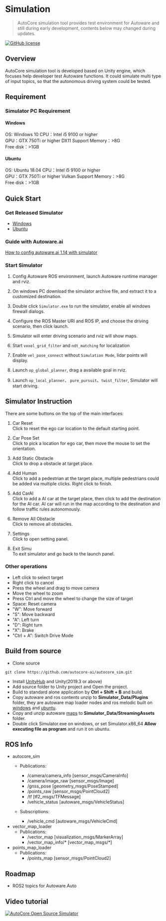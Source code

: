 # Simulation

> AutoCore simulation tool provides test environment for Autoware and still during early development, contents below may changed during updates.

[![GitHub license](https://img.shields.io/github/license/autocore-ai/autocore_sim.svg)](https://github.com/autocore-ai/autocore_sim)

## Overview

AutoCore simulation tool is developed based on Unity engine, which focuses help developer test Autoware functions. It could simulate multi type of input topics, so that the autonomous driving system could be tested.

## Requirement

### Simulator PC Requirement

#### Windows

OS: Windows 10
CPU：Intel i5 9100 or higher  
GPU：GTX 750Ti or higher DX11 Support
Memory：>8G  
Free disk：>1GB  

#### Ubuntu

OS: Ubuntu 18.04
CPU：Intel i5 9100 or higher  
GPU：GTX 750Ti or higher Vulkan Support
Memory：>8G  
Free disk：>1GB  

## Quick Start

### Get Released Simulator

* [Windows](https://github.com/autocore-ai/autocore_sim/releases/download/0.3.3/Simulator_windows_0.3.3.zip)
* [Ubuntu](https://github.com/autocore-ai/autocore_sim/releases/download/0.3.3/Simulator_ubuntu_0.3.3.zip)

### Guide with Autoware.ai

[How to config autoware.ai 1.14 with simulator](https://github.com/autocore-ai/autocore_pcu_doc/blob/master/docs/Simulation_autoware.md)

### Start Simulator

1. Config Autoware ROS environment, launch Autoware runtime manager and rviz.

2. On windows PC download the simulator archive file, and extract it to a customized destination.

3. Double click `Simulator.exe` to run the simulator, enable all windows firewall dialogs.
  
4. Configure the ROS Master URI and ROS IP, and choose the driving scenario, then click launch.

5. Simulator will enter driving scenario and rviz will show maps.

6. Start `voxel_grid_filter` and `ndt_matching` for localization

7. Enable `vel_pose_connect` without `Simulation Mode`, lidar points will display.

8. Launch `op_global_planner`, drag a available goal in rviz.

9. Launch `op_local_planner`、 `pure_pursuit`、`twist_filter`, Simulator will start driving.  

## Simulator Instruction

There are some buttons on the top of the main interfaces:

1. Car Reset  
   Click to reset the ego car location to the default starting point.

2. Car Pose Set  
   Click to pick a location for ego car, then move the mouse to set the orientation.

3. Add Static Obstacle  
   Click to drop a obstacle at target place.

4. Add Human  
   Click to add a pedestrian at the target place, multiple pedestrians could be added via multiple clicks. Right click to finish. 

5. Add CarAI  
   Click to add a AI car at the target place, then click to add the destination for the AI car. AI car will run in the map according to the destination and follow traffic rules autonomously.

6. Remove All Obstacle  
   Click to remove all obstacles.

7. Settings  
   Click to open setting panel.

8. Exit Simu  
   To exit simulator and go back to the launch panel.

### Other operations

- Left click to select target
- Right click to cancel
- Press the wheel and drag to move camera
- Move the wheel to zoom
- Press Ctrl and move the wheel to change the size of target
- Space: Reset camera
- "W": Move forward
- "S": Move backward
- "A": Left turn
- "D": Right turn
- "X": Brake
- "Ctrl + A": Switch Drive Mode

## Build from source

* Clone source
```
git clone https://github.com/autocore-ai/autocore_sim.git
```
* Install [UnityHub](https://unity3d.com/get-unity/download) and Unity(2019.3 or above)
* Add source folder to Unity project and Open the project.
* Build to standard alone application by **Ctrl + Shift + B** and build.
* Copy autoware and ros contents unzip to **Simulator_Data/Plugins** folder, they are autoware map loader nodes and ros melodic built on [windows](https://github.com/autocore-ai/autocore_sim/releases/download/0.3.3/Plugins_windows.zip) and [ubuntu](https://github.com/autocore-ai/autocore_sim/releases/download/0.3.3/Plugins_ubuntu.zip).
* Copy and unzip autoware [maps](https://github.com/autocore-ai/autocore_sim/releases/download/0.3.3/city_maps.zip) to **Simulator_Data/StreamingAssets** folder.
* Double click Simulator.exe on windows, or set Simulator.x86_64 **Allow executing file as program** and run it on ubuntu.

## ROS Info
* autocore_sim
   * Publications:  
      * /camera/camera_info [sensor_msgs/CameraInfo]
      * /camera/image_raw [sensor_msgs/Image]
      * /gnss_pose [geometry_msgs/PoseStamped]
      * /points_raw [sensor_msgs/PointCloud2]
      * /tf [tf2_msgs/TFMessage]  
      * /vehicle_status [autoware_msgs/VehicleStatus]  

   * Subscriptions:
      * /vehicle_cmd [autoware_msgs/VehicleCmd]
* vector_map_loader
   * Publications:
      * /vector_map [visualization_msgs/MarkerArray]
      * /vector_map_info/* [vector_map_msgs/*]
* points_map_loader
   * Publications:
      * /points_map [sensor_msgs/PointCloud2]

## Roadmap

* ROS2 topics for Autoware.Auto

## Video tutorial

[![AutoCore Open Source Simulator](https://img.youtube.com/vi/CUFMKZAbgCk/0.jpg)](https://www.youtube.com/watch?v=CUFMKZAbgCk "AutoCore Open Source Simulator")
